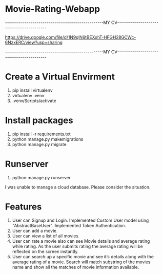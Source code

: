 # Movie-Rating-Webapp

--------------------------------------------------MY CV------------------------------------------

https://drive.google.com/file/d/1N9qlN6tBEXshT-HFGH28GCWc-6NzxERC/view?usp=sharing

--------------------------------------------------MY CV------------------------------------------

# Create a Virtual Envirment

1. pip install virtualenv
2. virtualenv .venv
3. .venv/Scripts/activate

# Install packages

1. pip install -r requirements.txt
2. python manage.py makemigrations
3. python manage.py migrate

# Runserver

1. python manage.py runserver

I was unable to manage a cloud database. Please consider the situation.

# Features

1. User can Signup and Login. Implemented Custom User model using "AbstractBaseUser". Implemented Token Authentication.
2. User can add a movie.
3. User can view a list of all movies.
4. User can rate a movie also can see Movie details and average rating while rating. As the user submits rating the average rating will be reflected on the screen instantly.
5. User can search up a specific movie and see it’s details along with the average rating of a movie. Search will match substring of the movies name and show all the matches of movie information available.
